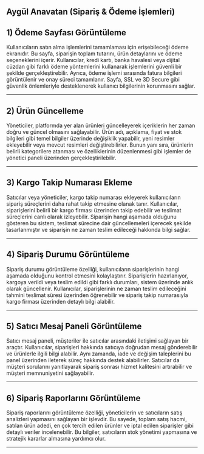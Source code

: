 ## Aygül Anavatan (Sipariş & Ödeme İşlemleri)
## 1) Ödeme Sayfası Görüntüleme
Kullanıcıların satın alma işlemlerini tamamlaması için erişebileceği ödeme ekranıdır. Bu sayfa, siparişin toplam tutarını, ürün detaylarını ve ödeme seçeneklerini içerir. Kullanıcılar, kredi kartı, banka havalesi veya dijital cüzdan gibi farklı ödeme yöntemlerini kullanarak işlemlerini güvenli bir şekilde gerçekleştirebilir. Ayrıca, ödeme işlemi sırasında fatura bilgileri görüntülenir ve onay süreci tamamlanır. Sayfa, SSL ve 3D Secure gibi güvenlik önlemleriyle desteklenerek kullanıcı bilgilerinin korunmasını sağlar.

---

## 2) Ürün Güncelleme  
Yöneticiler, platformda yer alan ürünleri güncelleyerek içeriklerin her zaman doğru ve güncel olmasını sağlayabilir. Ürün adı, açıklama, fiyat ve stok bilgileri gibi temel bilgiler üzerinde değişiklik yapabilir, yeni resimler ekleyebilir veya mevcut resimleri değiştirebilirler. Bunun yanı sıra, ürünlerin belirli kategorilere atanması ve özelliklerinin düzenlenmesi gibi işlemler de yönetici paneli üzerinden gerçekleştirilebilir.

---

## 3) Kargo Takip Numarası Ekleme  
Satıcılar veya yöneticiler, kargo takip numarası ekleyerek kullanıcıların sipariş süreçlerini daha rahat takip etmesine olanak tanır. Kullanıcılar, siparişlerini belirli bir kargo firması üzerinden takip edebilir ve teslimat süreçlerini canlı olarak izleyebilir. Siparişin hangi aşamada olduğunu gösteren bu sistem, teslimat sürecine dair güncellemeleri içerecek şekilde tasarlanmıştır ve siparişin ne zaman teslim edileceği hakkında bilgi sağlar.

---

## 4) Sipariş Durumu Görüntüleme  
Sipariş durumu görüntüleme özelliği, kullanıcıların siparişlerinin hangi aşamada olduğunu kontrol etmesini kolaylaştırır. Siparişlerin hazırlanıyor, kargoya verildi veya teslim edildi gibi farklı durumları, sistem üzerinde anlık olarak güncellenir. Kullanıcılar, siparişlerinin ne zaman teslim edileceğini tahmini teslimat süresi üzerinden öğrenebilir ve sipariş takip numarasıyla kargo firması üzerinden detaylı bilgi alabilir.

---

## 5) Satıcı Mesaj Paneli Görüntüleme  
Satıcı mesaj paneli, müşteriler ile satıcılar arasındaki iletişimi sağlayan bir araçtır. Kullanıcılar, siparişleri hakkında satıcıya doğrudan mesaj gönderebilir ve ürünlerle ilgili bilgi alabilir. Aynı zamanda, iade ve değişim taleplerini bu panel üzerinden ileterek süreç hakkında destek alabilirler. Satıcılar da müşteri sorularını yanıtlayarak sipariş sonrası hizmet kalitesini artırabilir ve müşteri memnuniyetini sağlayabilir.

---

## 6) Sipariş Raporlarını Görüntüleme  
Sipariş raporlarını görüntüleme özelliği, yöneticilerin ve satıcıların satış analizleri yapmasını sağlayan bir işlevdir. Bu sayede, toplam satış hacmi, satılan ürün adedi, en çok tercih edilen ürünler ve iptal edilen siparişler gibi detaylı veriler incelenebilir. Bu bilgiler, satıcıların stok yönetimi yapmasına ve stratejik kararlar almasına yardımcı olur.

---
